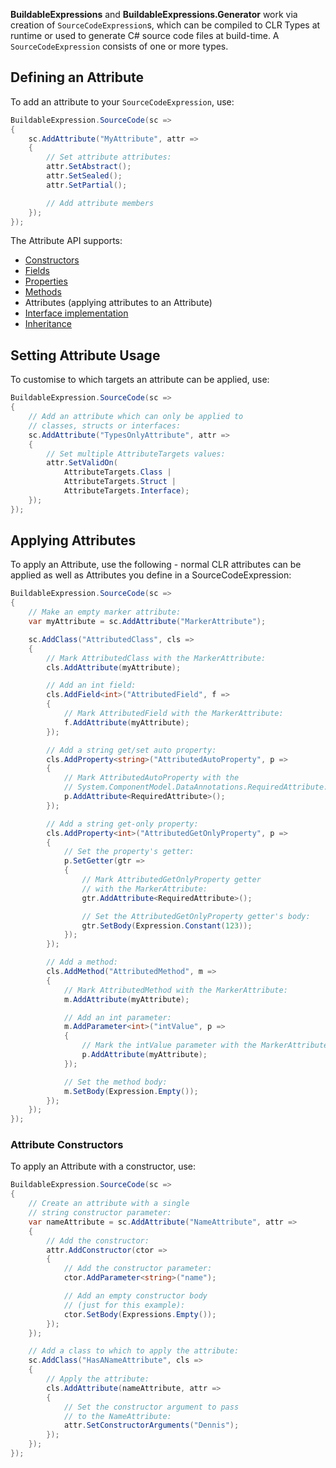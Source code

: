 **BuildableExpressions** and **BuildableExpressions.Generator** work via creation of 
`SourceCodeExpression`s, which can be compiled to CLR Types at runtime or used to generate C# source
code files at build-time. A `SourceCodeExpression` consists of one or more types.

## Defining an Attribute

To add an attribute to your `SourceCodeExpression`, use:

```csharp
BuildableExpression.SourceCode(sc =>
{
    sc.AddAttribute("MyAttribute", attr =>
    {
        // Set attribute attributes:
        attr.SetAbstract();
        attr.SetSealed();
        attr.SetPartial();

        // Add attribute members
    });
});
```

The Attribute API supports:

- [Constructors](Building-Constructors)
- [Fields](Building-Fields)
- [Properties](Building-Properties)
- [Methods](Building-Methods)
- Attributes (applying attributes to an Attribute)
- [Interface implementation](Implementing-Interfaces)
- [Inheritance](Implementing-Inheritance)

## Setting Attribute Usage

To customise to which targets an attribute can be applied, use:

```csharp
BuildableExpression.SourceCode(sc =>
{
    // Add an attribute which can only be applied to
    // classes, structs or interfaces:
    sc.AddAttribute("TypesOnlyAttribute", attr =>
    {
        // Set multiple AttributeTargets values:
        attr.SetValidOn(
            AttributeTargets.Class | 
            AttributeTargets.Struct | 
            AttributeTargets.Interface);
    });
});
```

## Applying Attributes

To apply an Attribute, use the following - normal CLR attributes can be applied as well as Attributes
you define in a SourceCodeExpression:

```csharp
BuildableExpression.SourceCode(sc =>
{
    // Make an empty marker attribute:
    var myAttribute = sc.AddAttribute("MarkerAttribute");

    sc.AddClass("AttributedClass", cls =>
    {
        // Mark AttributedClass with the MarkerAttribute:
        cls.AddAttribute(myAttribute);

        // Add an int field:
        cls.AddField<int>("AttributedField", f =>
        {
            // Mark AttributedField with the MarkerAttribute:
            f.AddAttribute(myAttribute);
        });

        // Add a string get/set auto property:
        cls.AddProperty<string>("AttributedAutoProperty", p =>
        {
            // Mark AttributedAutoProperty with the 
            // System.ComponentModel.DataAnnotations.RequiredAttribute:
            p.AddAttribute<RequiredAttribute>();
        });

        // Add a string get-only property:
        cls.AddProperty<int>("AttributedGetOnlyProperty", p =>
        {
            // Set the property's getter:
            p.SetGetter(gtr =>
            {
                // Mark AttributedGetOnlyProperty getter
                // with the MarkerAttribute:
                gtr.AddAttribute<RequiredAttribute>();

                // Set the AttributedGetOnlyProperty getter's body:
                gtr.SetBody(Expression.Constant(123));
            });
        });

        // Add a method:
        cls.AddMethod("AttributedMethod", m =>
        {
            // Mark AttributedMethod with the MarkerAttribute:
            m.AddAttribute(myAttribute);

            // Add an int parameter:
            m.AddParameter<int>("intValue", p =>
            {
                // Mark the intValue parameter with the MarkerAttribute:
                p.AddAttribute(myAttribute);
            });

            // Set the method body:
            m.SetBody(Expression.Empty());
        });
    });
});
```

### Attribute Constructors

To apply an Attribute with a constructor, use:

```csharp
BuildableExpression.SourceCode(sc =>
{
    // Create an attribute with a single 
    // string constructor parameter:
    var nameAttribute = sc.AddAttribute("NameAttribute", attr =>
    {
        // Add the constructor:
        attr.AddConstructor(ctor =>
        {
            // Add the constructor parameter:
            ctor.AddParameter<string>("name");

            // Add an empty constructor body
            // (just for this example):
            ctor.SetBody(Expressions.Empty());
        });
    });

    // Add a class to which to apply the attribute:
    sc.AddClass("HasANameAttribute", cls =>
    {
        // Apply the attribute:
        cls.AddAttribute(nameAttribute, attr =>
        {
            // Set the constructor argument to pass
            // to the NameAttribute:
            attr.SetConstructorArguments("Dennis");
        });
    });
});
```